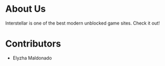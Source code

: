 # About Us

Interstellar is one of the best modern unblocked game sites. Check it out!


# Contributors

* Elyzha Maldonado